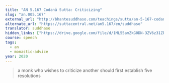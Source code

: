 ```yaml
---
title: "AN 5.167 Codanā Sutta: Criticizing"
slug: "an.005.167"
external_url: "http://bhantesuddhaso.com/teachings/sutta/an-5-167-codana-sutta/"
alternate_url: "https://suttacentral.net/an5.167/en/suddhaso"
translator: suddhaso
hidden_links: ["https://drive.google.com/file/d/1ML55amZkG0DN-3ZV6z31Zkl14cQJFk4s/view?usp=drivesdk"]
course: speech
tags:
  - an
  - monastic-advice
year: 2020
---
```


> a monk who wishes to criticize another should first establish five resolutions
